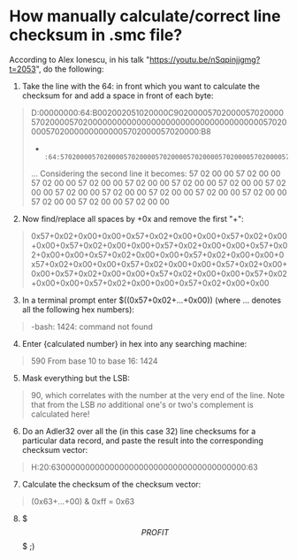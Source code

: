 # How manually calculate/correct line checksum in .smc file?

According to Alex Ionescu, in his talk "https://youtu.be/nSqpinjjgmg?t=2053", do the following:
1. Take the line with the 64: in front which you want to calculate the checksum for and add a space in front of each byte:
  > D:00000000:64:B002002051020000C902000057020000570200005702000057020000000000000000000000000000000000005702000057020000000000005702000057020000:B8
  > +         :64:57020000570200005702000057020000570200005702000057020000570200005702000057020000570200005702000057020000570200005702000057020000:90
  > ...
  Considering the second line it becomes:
  >  57 02 00 00 57 02 00 00 57 02 00 00 57 02 00 00 57 02 00 00 57 02 00 00 57 02 00 00 57 02 00 00 57 02 00 00 57 02 00 00 57 02 00 00 57 02 00 00 57 02 00 00 57 02 00 00 57 02 00 00 57 02 00 00
2. Now find/replace all spaces by +0x and remove the first "+":
  > 0x57+0x02+0x00+0x00+0x57+0x02+0x00+0x00+0x57+0x02+0x00+0x00+0x57+0x02+0x00+0x00+0x57+0x02+0x00+0x00+0x57+0x02+0x00+0x00+0x57+0x02+0x00+0x00+0x57+0x02+0x00+0x00+0x57+0x02+0x00+0x00+0x57+0x02+0x00+0x00+0x57+0x02+0x00+0x00+0x57+0x02+0x00+0x00+0x57+0x02+0x00+0x00+0x57+0x02+0x00+0x00+0x57+0x02+0x00+0x00+0x57+0x02+0x00+0x00
3. In a terminal prompt enter $((0x57+0x02+...+0x00)) (where ... denotes all the following hex numbers):
  > -bash: 1424: command not found
4. Enter {calculated number} in hex into any searching machine:
  > 590
  > From base 10 to base 16: 1424
5. Mask everything but the LSB:
  > 90, which correlates with the number at the very end of the line. Note that from the LSB *no* additional one's or two's complement is calculated here!
6. Do an Adler32 over all the (in this case 32) line checksums for a particular data record, and paste the result into the corresponding checksum vector:
  > H:20:6300000000000000000000000000000000000000:63
7. Calculate the checksum of the checksum vector:
  > (0x63+...+00) & 0xff = 0x63
8. $$$PROFIT$$$ ;)
